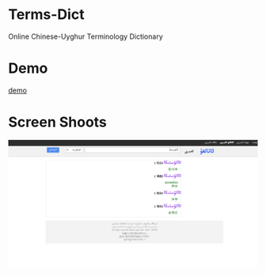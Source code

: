 # Terms-Dict
Online Chinese-Uyghur Terminology Dictionary

# Demo
[demo](http://terms.uycl.net/)

# Screen Shoots
![screenshoot](screenshoots/ئاتالغۇ%20ئامبىرى.png)
